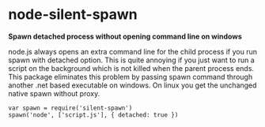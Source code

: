 # node-silent-spawn

**Spawn detached process without opening command line on windows**

node.js always opens an extra command line for the child process if you run spawn with detached option. This is quite annoying if you just want to run a script on the background which is not killed when the parent process ends. This package eliminates this problem by passing spawn command through another .net based executable on windows. On linux you get the unchanged native spawn without proxy.

```JS
var spawn = require('silent-spawn')
spawn('node', ['script.js'], { detached: true })
```